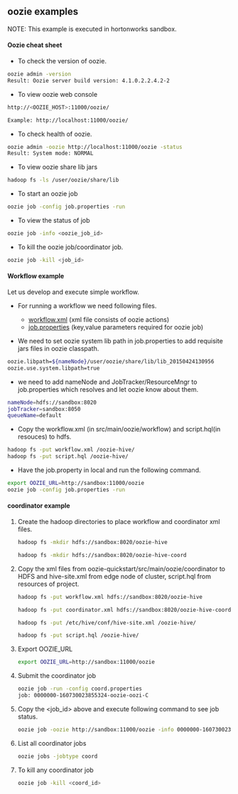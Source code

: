 ## oozie examples

NOTE: This example is executed in hortonworks sandbox.

#### Oozie cheat sheet

- To check the version of oozie.
```bash
oozie admin -version
Result: Oozie server build version: 4.1.0.2.2.4.2-2
```

- To view oozie web console
```bash
http://<OOZIE_HOST>:11000/oozie/

Example: http://localhost:11000/oozie/
```

- To check health of oozie.
```bash
oozie admin -oozie http://localhost:11000/oozie -status
Result: System mode: NORMAL
```

- To view oozie share lib jars
```bash
hadoop fs -ls /user/oozie/share/lib
```

- To start an oozie job
```bash
oozie job -config job.properties -run
```

- To view the status of job
```bash
oozie job -info <oozie_job_id>
```

- To kill the oozie job/coordinator job.
```bash
oozie job -kill <job_id>
```

#### Workflow example

Let us develop and execute simple workflow.

- For running a workflow we need following files.
	- [workflow.xml](https://github.com/vasu-d/bigdata-essentials/blob/master/oozie-quickstart/src/main/oozie/workflow/workflow.xml) (xml file consists of oozie actions)
	- [job.properties](https://github.com/vasu-d/bigdata-essentials/blob/master/oozie-quickstart/src/main/oozie/workflow/job.properties) (key,value parameters required for oozie job)

- We need to set oozie system lib path in job.properties to add requisite jars files in oozie classpath.
```bash
oozie.libpath=${nameNode}/user/oozie/share/lib/lib_20150424130956
oozie.use.system.libpath=true
```

- we need to add nameNode and JobTracker/ResourceMngr to job.properties which resolves and let oozie know about them.
```bash
nameNode=hdfs://sandbox:8020
jobTracker=sandbox:8050
queueName=default
```

- Copy the workflow.xml (in src/main/oozie/workflow) and script.hql(in resouces) to hdfs.
```bash
hadoop fs -put workflow.xml /oozie-hive/
hadoop fs -put script.hql /oozie-hive/
```

- Have the job.property in local and run the following command.
```bash
export OOZIE_URL=http://sandbox:11000/oozie
oozie job -config job.properties -run
```
 
#### coordinator example

1. Create the hadoop directories to place workflow and coordinator xml files.

	```bash
	hadoop fs -mkdir hdfs://sandbox:8020/oozie-hive

	hadoop fs -mkdir hdfs://sandbox:8020/oozie-hive-coord
	```

2. Copy the xml files from oozie-quickstart/src/main/oozie/coordinator to HDFS and hive-site.xml from edge node of cluster, script.hql from resources of project.

	```bash
	hadoop fs -put workflow.xml hdfs://sandbox:8020/oozie-hive

	hadoop fs -put coordinator.xml hdfs://sandbox:8020/oozie-hive-coord

	hadoop fs -put /etc/hive/conf/hive-site.xml /oozie-hive/

	hadoop fs -put script.hql /oozie-hive/
	```

3. Export OOZIE_URL
	```bash
	export OOZIE_URL=http://sandbox:11000/oozie
	```

4. Submit the coordinator job
	```bash
	oozie job -run -config coord.properties
	job: 0000000-160730023855324-oozie-oozi-C
	```

5. Copy the <job_id> above and execute following command to see job status.
	```bash
	oozie job -oozie http://sandbox:11000/oozie -info 0000000-160730023855324-oozie-oozi-C
	```

6. List all coordinator jobs
	```bash
	oozie jobs -jobtype coord
	```

7. To kill any coordinator job
	```bash
	oozie job -kill <coord_id>
	```



